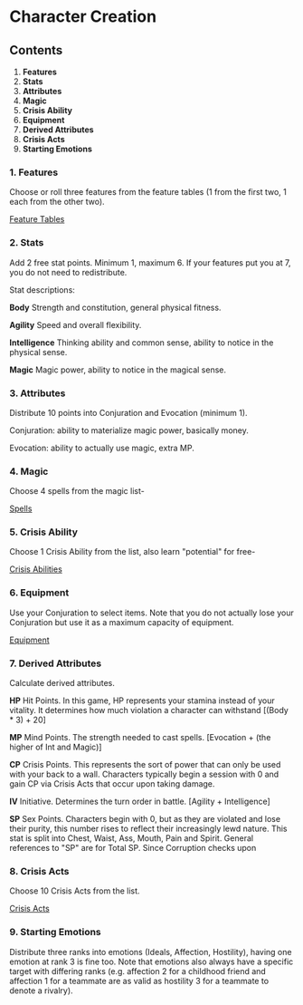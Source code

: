 # Character Creation

## Contents
1. **Features**
2. **Stats**
3. **Attributes**
4. **Magic**
5. **Crisis Ability**
6. **Equipment**
7. **Derived Attributes**
8. **Crisis Acts**
9. **Starting Emotions**

### 1. Features

Choose or roll three features from the feature tables (1 from the first two, 1 each from the other two).

[Feature Tables](https://github.com/Atmo26/crisisheroine/blob/master/Feature%20Tables.md)

### 2. Stats

Add 2 free stat points. Minimum 1, maximum 6. If your features put you at 7, you do not need to redistribute.

Stat descriptions:

**Body** Strength and constitution, general physical fitness.

**Agility** Speed and overall flexibility.

**Intelligence** Thinking ability and common sense, ability to notice in the physical sense.

**Magic** Magic power, ability to notice in the magical sense.

### 3. Attributes

Distribute 10 points into Conjuration and Evocation (minimum 1).

Conjuration: ability to materialize magic power, basically money.

Evocation: ability to actually use magic, extra MP.

### 4. Magic

Choose 4 spells from the magic list-

[Spells](https://github.com/Atmo26/crisisheroine/blob/master/Spells.md)

### 5. Crisis Ability

Choose 1 Crisis Ability from the list, also learn "potential" for free-

[Crisis Abilities](https://github.com/Atmo26/crisisheroine/blob/master/Crisis%20Abilities.md)

### 6. Equipment

Use your Conjuration to select items. Note that you do not actually lose your Conjuration but use it as a maximum capacity of equipment.

[Equipment](https://github.com/Atmo26/crisisheroine/blob/master/Equipment.md)

### 7. Derived Attributes

Calculate derived attributes.

**HP** Hit Points. In this game, HP represents your stamina instead of your vitality. It determines how much violation a
character can withstand [(Body * 3) + 20]

**MP** Mind Points. The strength needed to cast spells. [Evocation + (the higher of Int and Magic)]

**CP** Crisis Points. This represents the sort of power that can only be used with your back to a wall. Characters typically
begin a session with 0 and gain CP via Crisis Acts that occur upon taking damage.

**IV** Initiative. Determines the turn order in battle. [Agility + Intelligence]

**SP** Sex Points. Characters begin with 0, but as they are violated and lose their purity, this number rises to reflect their
increasingly lewd nature. This stat is split into Chest, Waist, Ass, Mouth, Pain and Spirit. General references to "SP"
are for Total SP. Since Corruption checks upon

### 8. Crisis Acts

Choose 10 Crisis Acts from the list.

[Crisis Acts](https://github.com/Atmo26/crisisheroine/blob/master/Crisis%20Acts.md)


### 9. Starting Emotions

Distribute three ranks into emotions (Ideals, Affection, Hostility), having one emotion at rank 3 is fine too. Note that
emotions also always have a specific target with differing ranks (e.g. affection 2 for a childhood friend and affection 1
for a teammate are as valid as hostility 3 for a teammate to denote a rivalry).
